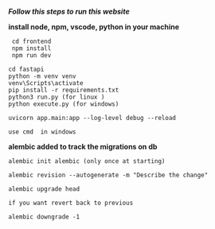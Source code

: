 ***Follow this steps to run this website***

**install node, npm, vscode, python in your machine**
```
 cd frontend  
 npm install  
 npm run dev
```

```
cd fastapi  
python -m venv venv   
venv\Scripts\activate
pip install -r requirements.txt 
python3 run.py (for linux )
python execute.py (for windows)

uvicorn app.main:app --log-level debug --reload

use cmd  in windows

```


**alembic added to track the migrations on db**
```
alembic init alembic (only once at starting)

alembic revision --autogenerate -m "Describe the change"

alembic upgrade head

if you want revert back to previous

alembic downgrade -1
```


